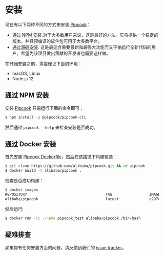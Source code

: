 # 安装

现在有以下两种不同的方式来安装 [Pipcook][]：

- [通过 NPM 安装][].对于大多数用户来说，这是最好的方法。它将提供一个稳定的版本，并且预编译的软件包可用于大多数平台。
- [通过源码安装][]. 这是最适合需要最新和最强大功能而又不怕运行全新代码的用户，希望为该项目做出贡献的开发者也需要这样做。

在开始安装之前，需要保证下面的环境：

- macOS, Linux
- Node.js 12

## 通过 NPM 安装

安装 [Pipcook][] 只需运行下面的命令即可：

```sh
$ npm install -g @pipcook/pipcook-cli
```

然后通过 `pipcook --help` 来检查安装是否成功。

## 通过 Docker 安装

首先安装 [Pipcook Dockerfile](https://github.com/alibaba/pipcook/blob/master/Dockerfile)，然后在该路径下构建镜像：

```sh
$ git clone https://github.com/alibaba/pipcook.git && cd pipcook
$ docker build -t alibaba/pipcook .
```

检查是否成功构建：

```sh
$ docker images
REPOSITORY                                    TAG                 IMAGE ID            CREATED             SIZE
alibaba/pipcook                               latest              c297c73d62d4        7 hours ago         3.67GB
```

然后运行:

```sh
$ docker run -it --name pipcook_test alibaba/pipcook /bin/bash
```

## 疑难排查

如果你有任何安装方面的问题，清反馈到我们的 [issue tracker](https://github.com/alibaba/pipcook/issues/new)。

[通过 NPM 安装]: #通过-NPM-安装
[通过源码安装]: contributing/guide-to-contributor#download-source
[Pipcook]: https://github.com/alibaba/pipcook
